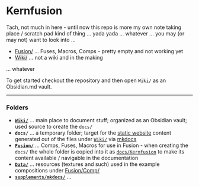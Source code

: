 # Kernfusion

Tach, not much in here - until now this repo is more my own note taking place / scratch pad kind of thing ... yada yada ... whatever ... you may (or may not) want to look into ...

- [Fusion/](Fusion/README.md) ... Fuses, Macros, Comps - pretty empty and not working yet
- [Wiki/](https://nmbr73.github.io/Kernfusion/) ... not a wiki and in the making

... whatever


To get started checkout the repository and then open `Wiki/` as an Obsidian.md vault.

-----

### Folders

- **[`Wiki/`](https://github.com/nmbr73/Kernfusion/tree/main/Wiki)** ... main place to document stuff; organized as an Obsidian vault; used source to create the `docs/`
- **`docs/`** ... a temporary folder; target for the [static website](https://nmbr73.github.io/Kernfusion/) content generated out of the files under [`Wiki/`](https://github.com/nmbr73/Kernfusion/tree/main/Wiki) via [mkdocs](https://www.mkdocs.org)
- **[`Fusion/`](https://github.com/nmbr73/Kernfusion/tree/main/Fusion)** ... Comps, Fuses, Macros for use in Fusion - when creating the `docs/` the whole folder is copied into it as [`docs/Kernfusion`](https://nmbr73.github.io/Kernfusion/Kernfusion/) to make its content available / navigable in the documentation
- **[`Data/`](https://github.com/nmbr73/Kernfusion/tree/main/Data)** ... resources (textures and such) used in the example compositions under [Fusion/Comp/](https://github.com/nmbr73/Kernfusion/tree/main/Fusion/Comp)
- **[`supplements/mkdocs/`](https://github.com/nmbr73/Kernfusion/tree/main/supplements)** ...
